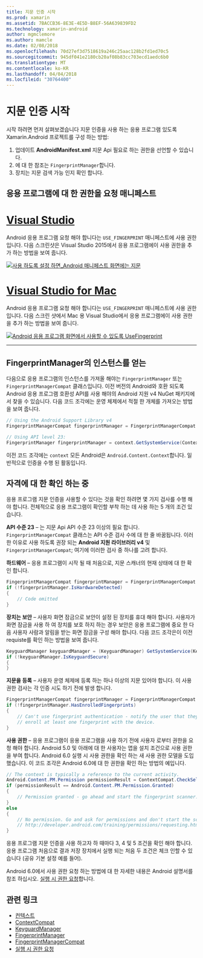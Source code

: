 ```yaml
---
title: 지문 인증 시작
ms.prod: xamarin
ms.assetid: 7BACCB36-8E3E-4E5D-B8EF-56A639839FD2
ms.technology: xamarin-android
author: mgmclemore
ms.author: mamcle
ms.date: 02/08/2018
ms.openlocfilehash: 70d27ef3d7518619a246c25aac128b2fd1ed70c5
ms.sourcegitcommit: 945df041e2180cb20af08b83cc703ecd1aedc6b0
ms.translationtype: MT
ms.contentlocale: ko-KR
ms.lasthandoff: 04/04/2018
ms.locfileid: "30764400"
---
```

# <a name="getting-started-with-fingerprint-authentication"></a>지문 인증 시작

시작 하려면 먼저 살펴보겠습니다 지문 인증을 사용 하는 응용 프로그램 있도록 Xamarin.Android 프로젝트를 구성 하는 방법:

1. 업데이트 **AndroidManifest.xml** 지문 Api 필요로 하는 권한을 선언할 수 있습니다.
2. 에 대 한 참조는 `FingerprintManager`합니다.
3. 장치는 지문 검색 가능 인지 확인 합니다.

## <a name="requesting-permissions-in-the-application-manifest"></a>응용 프로그램에 대 한 권한을 요청 매니페스트

# <a name="visual-studiotabvswin"></a>[Visual Studio](#tab/vswin)

Android 응용 프로그램 요청 해야 합니다는 `USE_FINGERPRINT` 매니페스트에 사용 권한입니다. 다음 스크린샷은 Visual Studio 2015에서 응용 프로그램에이 사용 권한을 추가 하는 방법을 보여 줍니다.

[![사용 하도록 설정 하면\_Android 매니페스트 화면에는 지문](get-started-images/fingerprint-01-vs.png)](get-started-images/fingerprint-01-vs.png#lightbox) 

# <a name="visual-studio-for-mactabvsmac"></a>[Visual Studio for Mac](#tab/vsmac)

Android 응용 프로그램 요청 해야 합니다는 `USE_FINGERPRINT` 매니페스트에 사용 권한입니다. 다음 스크린 샷에서 Mac 용 Visual Studio에서 응용 프로그램에이 사용 권한을 추가 하는 방법을 보여 줍니다.

[![Android 응용 프로그램 화면에서 사용할 수 있도록 UseFingerprint](get-started-images/fingerprint-01-xs.png)](get-started-images/fingerprint-01-xs.png#lightbox) 

-----

## <a name="getting-an-instance-of-the-fingerprintmanager"></a>FingerprintManager의 인스턴스를 얻는

다음으로 응용 프로그램의 인스턴스를 가져올 해야는 `FingerprintManager` 또는 `FingerprintManagerCompat` 클래스입니다. 이전 버전의 Android와 호환 되도록 Android 응용 프로그램 호환성 API를 사용 해야의 Android 지원 v4 NuGet 패키지에서 찾을 수 있습니다. 다음 코드 조각에는 운영 체제에서 적절 한 개체를 가져오는 방법을 보여 줍니다. 

```csharp
// Using the Android Support Library v4
FingerprintManagerCompat fingerprintManager = FingerprintManagerCompat.From(context);

// Using API level 23:
FingerprintManager fingerprintManager = context.GetSystemService(Context.FingerprintService) as FingerprintManager;
```  

이전 코드 조각에는 `context` 모든 Android은 `Android.Content.Context`합니다. 일반적으로 인증을 수행 된 활동입니다.

## <a name="checking-for-eligibility"></a>자격에 대 한 확인 하는 중

응용 프로그램 지문 인증을 사용할 수 있다는 것을 확인 하려면 몇 가지 검사를 수행 해야 합니다. 전체적으로 응용 프로그램이 확인할 부착 하는 데 사용 하는 5 개의 조건 있습니다.  
 

**API 수준 23** &ndash; 는 지문 Api API 수준 23 이상의 필요 합니다. `FingerprintManagerCompat` 클래스는 API 수준 검사 수에 대 한 줄 바꿈됩니다. 이러한 이유로 사용 하도록 권장 되는 **Android 지원 라이브러리 v4** 및 `FingerprintManagerCompat`; 여기에 이러한 검사 중 하나를 고려 합니다.

**하드웨어** &ndash; 응용 프로그램이 시작 될 때 처음으로, 지문 스캐너의 현재 상태에 대 한 확인 합니다.

```csharp
FingerprintManagerCompat fingerprintManager = FingerprintManagerCompat.From(context);
if (!fingerprintManager.IsHardwareDetected)
{
    // Code omitted
}
```
    
**장치는 보안** &ndash; 사용자 화면 잠금으로 보안이 설정 된 장치를 휴대 해야 합니다. 사용자가 화면 잠금을 사용 하 여 장치를 보호 하지 하는 경우 보안은 응용 프로그램에 중요 한 다음 사용자 사람과 알림을 받는 화면 잠금을 구성 해야 합니다. 다음 코드 조각은이 이전 requiste를 확인 하는 방법을 보여 줍니다.

```csharp
KeyguardManager keyguardManager = (KeyguardManager) GetSystemService(KeyguardService);
if (!keyguardManager.IsKeyguardSecure)
{
}
```

**지문을 등록** &ndash; 사용자 운영 체제에 등록 하는 하나 이상의 지문 있어야 합니다. 이 사용 권한 검사는 각 인증 시도 하기 전에 발생 합니다.

```csharp
FingerprintManagerCompat fingerprintManager = FingerprintManagerCompat.From(context);
if (!fingerprintManager.HasEnrolledFingerprints)
{
    // Can't use fingerprint authentication - notify the user that they need to
    // enroll at least one fingerprint with the device.
}
```

**사용 권한** &ndash; 응용 프로그램이 응용 프로그램을 사용 하기 전에 사용자 로부터 권한을 요청 해야 합니다. Android 5.0 및 아래에 대 한 사용자는 앱을 설치 조건으로 사용 권한을 부여 합니다. Android 6.0 실행 시 사용 권한을 확인 하는 새 사용 권한 모델을 도입 했습니다. 이 코드 조각은 Android 6.0에 대 한 권한을 확인 하는 방법의 예입니다.

```csharp
// The context is typically a reference to the current activity.
Android.Content.PM.Permission permissionResult = ContextCompat.CheckSelfPermission(context, Manifest.Permission.UseFingerprint);
if (permissionResult == Android.Content.PM.Permission.Granted)
{
    // Permission granted - go ahead and start the fingerprint scanner.
}
else
{
    // No permission. Go and ask for permissions and don't start the scanner. See
    // http://developer.android.com/training/permissions/requesting.html
}
```

응용 프로그램 지문 인증을 사용 하고자 하 때마다 3, 4 및 5 조건을 확인 해야 합니다. 응용 프로그램 처음으로 결과 저장 장치에서 실행 되는 처음 두 조건은 체크 인할 수 있습니다 (공유 기본 설정 예를 들어).

Android 6.0에서 사용 권한 요청 하는 방법에 대 한 자세한 내용은 Android 설명서를 참조 하십시오. [실행 시 권한 요청](http://developer.android.com/training/permissions/requesting.html)합니다.



## <a name="related-links"></a>관련 링크

- [컨텍스트](https://developer.xamarin.com/api/type/Android.Content.Context/)
- [ContextCompat](https://developer.xamarin.com/api/type/Android.Support.V4.Content.ContextCompat/)
- [KeyguardManager](https://developer.xamarin.com/api/type/Android.App.KeyguardManager/)
- [FingerprintManager](http://developer.android.com/reference/android/hardware/fingerprint/FingerprintManager.html)
- [FingerprintManagerCompat](http://developer.android.com/reference/android/support/v4/hardware/fingerprint/FingerprintManagerCompat.html)
- [실행 시 권한 요청](http://developer.android.com/training/permissions/requesting.html)
